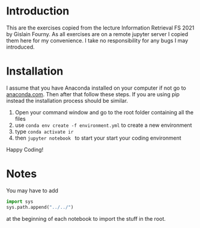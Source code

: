 # Introduction

This are the exercises copied from the lecture Information Retrieval FS 2021 by Gislain Fourny. As all exercises are on a remote jupyter server I copied them here for my convenience. I take no responsibility for any bugs I may introduced.

# Installation  

I assume that you have Anaconda installed on your computer if not go to [anaconda.com](anaconda.com). Then after that follow these steps. If you are using pip instead the installation process should be similar.

1. Open your command window and go to the root folder containing all the files
2. use `conda env create -f environment.yml` to create a new environment
3. type `conda activate ir` 
4. then `jupyter notebook ` to start your start your coding environment

Happy Coding!

# Notes

You may have to add

````python
import sys
sys.path.append("../../")
````

at the beginning of each notebook to import the stuff in the root.